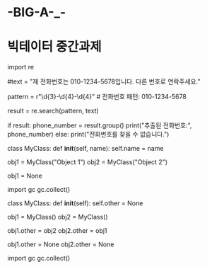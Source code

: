 # -BIG-A-_-
# 빅테이터 중간과제

<!-- 
1. 정규 표현식 (Regular Expression) 
정규 표현식에 대해 조사하고, 본인의 깃허브에 public 프로젝트로 등록하여 정리하시오.
정규 표현식이 왜 필요한지, 파이썬에서의 기본 사용법, 코드 예제가 필수로 포함되어야 함  
-->
<!-- 
정규 표현식(Regular Expression)은 문자열 패턴을 표현하기 위한 형식 언어이다. 주어진 문자열에서 특정한 패턴을 찾거나, 패턴에 매칭되는 문자열을 대체하거나 추출하는 등의 작업에 사용된다. 그리고 패턴을 표현하는데 사용되는 메타문자(meta-characters), 특수 문자, 백슬래시 이스케이프(escape) 등을 조합하여 작성된다. 이러한 패턴은 문자의 일치 여부, 반복 횟수, 그룹화 등 다양한 조건을 표현할 수 있다. 

'\d': 숫자에 매칭된다.
'\w': 알파벳 대소문자, 숫자, 밑줄(_)에 매칭 된다.
'+' : 바로 앞의 패턴이 하나 이상의 반복을 의미한다.
'*' : 바로 앞의 패턴이 0개 이상의 반복을 의미한다.
'.' : 임의의 한 문자에 매칭된다. 

-->

<!-- 정규 표현식 파이썬 코드 예제 (전화번호를 추출해야 할 때) -->

import re

#text = "제 전화번호는 010-1234-5678입니다. 다른 번호로 연락주세요."

pattern = r"\d{3}-\d{4}-\d{4}"  # 전화번호 패턴: 010-1234-5678

result = re.search(pattern, text)

if result:
    phone_number = result.group()
    print("추출된 전화번호:", phone_number)
else:
    print("전화번호를 찾을 수 없습니다.")

<!-- 위의 코드는 주어진 문자열에서 "010-1234-5678"과 같은 전화번호를 추출하는 예제이다. 정규 표현식 패턴 r"\d{3}-\d{4}-\d{4}"을 사용하여 숫자 3개, 하이픈, 숫자 4개, 하이픈, 숫자 4개의 패턴에 매칭되는 전화번호를 찾는다. re.search() 함수를 사용하여 첫 번째로 매칭되는 패턴을 찾고, result.group()을 통해 추출된 전화번호를 가져온다. -->
<!-- 
가비지 컬렉션은 프로그래밍 언어나 실행 환경에서 메모리 관리를 자동화하는 기술이다. 프로그램이 실행되면서 동적으로 할당된 메모리 공간 중에서 더 이상 사용되지 않는 객체들을 식별하고 해제하는 과정을 말한다.

가비지 컬렉션은 주로 메모리 누수와 관련된 문제를 해결하기 위해 사용되고, 메모리 누수는 프로그램에서 동적으로 할당된 메모리를 해제하지 않고 계속 보유하고 있는 상태를 말한다. 이러한 상황은 메모리 자원의 낭비를 초래하고, 장기적으로는 메모리 부족이나 성능 저하로 이어질 수 있다.

가비지 컬렉션은 다양한 알고리즘과 방식으로 동작할 수 있지만, 대부분의 가비지 컬렉션 시스템은 "도달 가능성"을 기반으로 동작한다. 즉, 프로그램에서 직접적으로 참조되는 객체들은 유효한 객체로 간주되고, 참조되지 않는 객체들은 가비지로 간주된다.
일반적으로 가비지 컬렉션은 다음과 같은 단계로 동작한다.

가비지 컬렉션 시작: 가비지 컬렉션이 실행되는 시점을 결정하고, 실행 환경은 현재 메모리 상태를 분석한다.
도달 가능성 분석: 실행 환경은 프로그램의 시작점으로부터 접근 가능한 객체들을 식별한다. 이러한 객체들은 도달 가능한 객체로 표시된다.
가비지 식별: 도달 가능한 객체 외에 다른 객체들은 가비지로 간주된다.
가비지 수거: 가비지 객체들은 메모리에서 해제되고, 자원을 반환한다.
메모리 정리: 가비지 컬렉션 후에는 메모리를 최적화하거나 조각화하여 재사용 가능한 상태로 만든다.
이렇게 동작하는 가비지 컬렉션은 프로그래머가 명시적으로 메모리 관리를 신경쓰지 않아도 되므로 개발자의 부담을 줄여준다. 하지만 가비지 컬렉션은 자동으로 메모리를 관리하기 때문에 실행 시간에 일시적으로 일시정지되는 "가비지 컬렉션 지연" 현상이 발생할 수 있으며, 이는 실시간 응용 프로그램에는 적합하지 않을 수 있다.
-->

<!-- 가비지 컬렉션 동작을 보여주는 예제 코드 (아래 코드는 가비지 컬렉션에 의해 메모리가 제대로 해제되는 예제입니다) -->

class MyClass:
    def __init__(self, name):
        self.name = name

<!-- 객체 생성 -->
obj1 = MyClass("Object 1")
obj2 = MyClass("Object 2")

<!-- obj1을 참조하는 변수를 해제 -->
obj1 = None

<!-- 가비지 컬렉션 실행 -->
import gc
gc.collect()

<!-- obj1은 더 이상 참조되지 않으므로 가비지로 처리되고 메모리에서 해제됨 -->

<!-- 
위 예제에서 MyClass라는 클래스를 정의하고, obj1과 obj2라는 두 개의 객체를 생성한다. 그런 다음 obj1을 참조하는 변수를 None으로 설정하여 obj1 객체에 대한 참조를 해제한다. 이후 gc.collect()를 호출하여 가비지 컬렉션을 수동으로 실행한다. 이 때, 가비지 컬렉션은 obj1이 더 이상 참조되지 않는 것을 감지하고, 해당 객체를 메모리에서 해제한다.
-->


<!-- 가비지 컬렉션으로 메모리 leak가 발생할 수 있는 예제 -->

class MyClass:
    def __init__(self):
        self.other = None

<!-- 객체 생성 -->
obj1 = MyClass()
obj2 = MyClass()

<!-- 상호 참조 설정 -->
obj1.other = obj2
obj2.other = obj1

<!-- obj1과 obj2는 서로를 참조하고 있으므로 가비지 컬렉션으로 제거되지 않음 -->

<!-- 
위 예제에서 MyClass 클래스는 other라는 속성을 가지고 있으며, 객체 간에 상호 참조를 설정한다. obj1과 obj2는 서로를 참조하고 있으므로, 더 이상 어떤 변수에서도 접근할 수 없는 상태가 아니다. 이 경우 가비지 컬렉션은 두 객체를 제거하지 않고 남겨둔다. 이는 가비지 컬렉션으로 해결할 수 없는 메모리 leak 상황이다.
-->

<!-- 이런 상황에서는 프로그래머가 명시적으로 상호 참조를 해제해야 한다. 예를 들어, 위 예제에서 다음과 같이 참조를 해제하면 가비지 컬렉션이 동작하여 객체들을 제거한다.  -->

obj1.other = None
obj2.other = None

<!-- 가비지 컬렉션 실행 -->
import gc
gc.collect()

<!-- obj1과 obj2는 더 이상 서로를 참조하지 않으므로 가비지 컬렉션에 의해 제거됨 -->

<!-- 상호 참조 관계를 해제함으로써 가비지 컬렉션의 대상이 되지 않도록 주의해야 한다. 이를 통해 가비지 컬렉션으로 인한 메모리 leak를 방지할 수 있다. -->